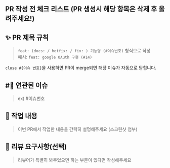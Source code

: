 ## PR 작성 전 체크 리스트 (PR 생성시 해당 항목은 삭제 후 올려주세요!)

## ✨ PR 제목 규칙
> `feat: (docs: / hotfix: / fix: ) 기능명 (#이슈번호)` 형식으로 작성  
> 예시: `feat: google OAuth 구현 (#14)`

`close #{이슈 번호}`을 사용하면 PR이 merge되면 해당 이슈가 자동으로 닫힙니다.

## #⃣ 연관된 이슈

> ex) #이슈번호

## 📝 작업 내용

> 이번 PR에서 작업한 내용을 간략히 설명해주세요 (스크린샷 첨부)

## 💬 리뷰 요구사항(선택)

> 리뷰어가 특별히 봐주었으면 하는 부분이 있다면 작성해주세요

